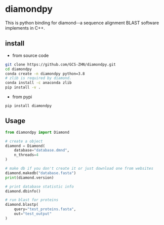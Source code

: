 # diamondpy
This is python binding for diamond--a sequence alignment BLAST software implements in C++.

## install

- from source code
```bash
git clone https://github.com/GCS-ZHN/diamondpy.git
cd diamondpy
conda create -n diamondpy python=3.8
# zlib is required by diamond.
conda install -c anaconda zlib
pip install -v .
```

- from pypi
```bahs
pip install diamondpy
```

## Usage
```python
from diamondpy import Diamond

# create a object
diamond = Diamond(
    database="database.dmnd",
    n_threads=4
)

# make db if you don't create it or just download one from websites
diamond.makedb("database.fasta")
print(diamond.version)

# print database statistic info
diamond.dbinfo()

# run blast for proteins
diamond.blastp(
    query="test_proteins.fasta",
    out="test_output"
)
```